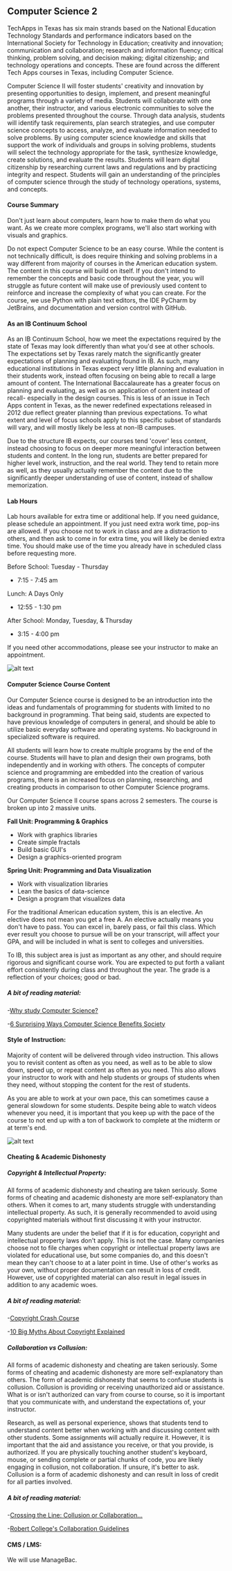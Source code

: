 ## Computer Science 2

TechApps in Texas has six main strands based on the National Education Technology Standards and performance indicators based on the International Society for Technology in Education;  creativity and innovation; communication and collaboration; research and information fluency; critical thinking, problem solving, and decision making; digital citizenship; and technology operations and concepts. These are found across the different Tech Apps courses in Texas, including Computer Science.

Computer Science II will foster students' creativity and innovation by presenting opportunities to design, implement, and present meaningful programs through a variety of media. Students will collaborate with one another, their instructor, and various electronic communities to solve the problems presented throughout the course. Through data analysis, students will identify task requirements, plan search strategies, and use computer science concepts to access, analyze, and evaluate information needed to solve problems. By using computer science knowledge and skills that support the work of individuals and groups in solving problems, students will select the technology appropriate for the task, synthesize knowledge, create solutions, and evaluate the results. Students will learn digital citizenship by researching current laws and regulations and by practicing integrity and respect. Students will gain an understanding of the principles of computer science through the study of technology operations, systems, and concepts.
 
#### Course Summary

Don't just learn about computers, learn how to make them do what you want. As we create more complex programs, we'll also start working with visuals and graphics.
 
Do not expect Computer Science to be an easy course. While the content is not technically difficult, is does require thinking and solving problems in a way different from majority of courses in the American education system. The content in this course will build on itself. If you don't intend to remember the concepts and basic code throughout the year, you will struggle as future content will make use of previously used content to reinforce and increase the complexity of what you can create. For the course, we use Python with plain text editors, the IDE PyCharm by JetBrains, and documentation and version control with GitHub.

#### As an IB Continuum School

As an IB Continuum School, how we meet the expectations required by the state of Texas may look differently than what you'd see at other schools. The expectations set by Texas rarely match the significantly greater expectations of planning and evaluating found in IB. As such, many educational institutions in Texas expect very little planning and evaluation in their students work, instead often focusing on being able to recall a large amount of content. The International Baccalaureate has a greater focus on planning and evaluating, as well as on application of content instead of recall- especially in the design courses. This is less of an issue in Tech Apps content in Texas, as the newer redefined expectations released in 2012 due reflect greater planning than previous expectations. To what extent and level of focus schools apply to this specific subset of standards will vary, and will mostly likely be less at non-IB campuses.
 
Due to the structure IB expects, our courses tend 'cover' less content, instead choosing to focus on deeper more meaningful interaction between students and content. In the long run, students are better prepared for higher level work, instruction, and the real world. They tend to retain more as well, as they usually actually remember the content due to the significantly deeper understanding of use of content, instead of shallow memorization.
 
#### Lab Hours

Lab hours available for extra time or additional help. If you need guidance, please schedule an appointment. If you just need extra work time, pop-ins are allowed. If you choose not to work in class and are a distraction to others, and then ask to come in for extra time, you will likely be denied extra time. You should make use of the time you already have in scheduled class before requesting more.

Before School: Tuesday - Thursday
* 7:15 - 7:45 am

Lunch: A Days Only
* 12:55 - 1:30 pm

After School: Monday, Tuesday, & Thursday
* 3:15 - 4:00 pm

If you need other accommodations, please see your instructor to make an appointment.

![alt text](../images/compsci2.jpg "CC 2.0: Generic | Cropped  | Kim Burgess")



#### Computer Science Course Content
 
Our Computer Science course is designed to be an introduction into the ideas and fundamentals of programming for students with limited to no background in programming. That being said, students are expected to have previous knowledge of computers in general, and should be able to utilize basic everyday software and operating systems. No background in specialized software is required.
 
All students will learn how to create multiple programs by the end of the course. Students will have to plan and design their own programs, both independently and in working with others. The concepts of computer science and programming are embedded into the creation of various programs, there is an increased focus on planning, researching, and creating products in comparison to other Computer Science programs.

Our Computer Science II course spans across 2 semesters. The course is broken up into 2 massive units.

**Fall Unit: Programming & Graphics**
* Work with graphics libraries
* Create simple fractals
* Build basic GUI's
* Design a graphics-oriented program

**Spring Unit: Programming and Data Visualization**
* Work with visualization libraries
* Lean the basics of data-science
* Design a program that visualizes data

For the traditional American education system, this is an elective. An elective does not mean you get a free A. An elective actually means you don't have to pass. You can excel in, barely pass, or fail this class. Which ever result you choose to pursue will be on your transcript, will affect your GPA, and will be included in what is sent to colleges and universities.
 
To IB, this subject area is just as important as any other, and should require rigorous and significant course work. You are expected to put forth a valiant effort consistently during class and throughout the year. The grade is a reflection of your choices; good or bad.

##### A bit of reading material:
-[Why study Computer Science?](https://www.depauw.edu/academics/departments-programs/computer-science/why-study-computer-science/)

-[6 Surprising Ways Computer Science Benefits Society](https://www.rasmussen.edu/degrees/technology/blog/ways-computer-science-benefits-society/)
 
#### Style of Instruction:
Majority of content will be delivered through video instruction. This allows you to revisit content as often as you need, as well as to be able to slow down, speed up, or repeat content as often as you need. This also allows your instructor to work with and help students or groups of students when they need, without stopping the content for the rest of students.
 
As you are able to work at your own pace, this can sometimes cause a general slowdown for some students. Despite being able to watch videos whenever you need, it is important that you keep up with the pace of the course to not end up with a ton of backwork to complete at the midterm or at term's end.

![alt text](../images/cheating.jpg "CC 2.0: Generic | Cropped, Grey Scale, Selective Blur  |  Craig Sunter")

#### Cheating & Academic Dishonesty

##### Copyright & Intellectual Property:

All forms of academic dishonesty and cheating are taken seriously. Some forms of cheating and academic dishonesty are more self-explanatory than others. When it comes to art, many students struggle with understanding intellectual property. As such, it is generally recommended to avoid using copyrighted materials without first discussing it with your instructor.
 
Many students are under the belief that if it is for education, copyright and intellectual property laws don't apply. This is not the case. Many companies choose not to file charges when copyright or intellectual property laws are violated for educational use, but some companies do, and this doesn't mean they can't choose to at a later point in time. Use of other's works as your own, without proper documentation can result in loss of credit. However, use of copyrighted material can also result in legal issues in addition to any academic woes.
  
##### A bit of reading material:
-[Copyright Crash Course](http://guides.lib.utexas.edu/copyright)

-[10 Big Myths About Copyright Explained](https://www.templetons.com/brad/copymyths.html)

##### Collaboration vs Collusion:

All forms of academic dishonesty and cheating are taken seriously. Some forms of cheating and academic dishonesty are more self-explanatory than others. The form of academic dishonesty that seems to confuse students is collusion. Collusion is providing or receiving unauthorized aid or assistance. What is or isn't authorized can vary from course to course, so it is important that you communicate with, and understand the expectations of, your instructor.
 
Research, as well as personal experience, shows that students tend to understand content better when working with and discussing content with other students. Some assignments will actually require it. However, it is important that the aid and assistance you receive, or that you provide, is authorized. If you are physically touching another student's keyboard, mouse, or sending complete or partial chunks of code, you are likely engaging in collusion, not collaboration. If unsure, it's better to ask. Collusion is a form of academic dishonesty and can result in loss of credit for all parties involved.
  
##### A bit of reading material:
-[Crossing the Line: Collusion or Collaboration...](https://files.eric.ed.gov/fulltext/EJ1004398.pdf)

-[Robert College's Collaboration Guidelines](http://webportal.robcol.k12.tr/Academics/Academic-Honesty/CollaborationGuidelines/Pages/default.aspx)
 
#### CMS / LMS:
We will use ManageBac.

